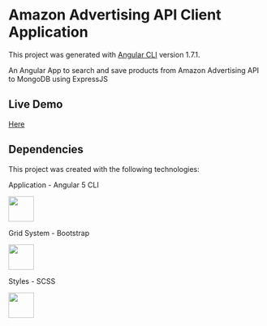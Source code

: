 # Amazon Advertising API Client Application

This project was generated with [Angular CLI](https://github.com/angular/angular-cli) version 1.7.1.

An Angular App to search and save products from Amazon Advertising API to MongoDB using ExpressJS

## Live Demo
<a target="_blank" href="http://tomerdbz.co.il/Shop">
  Here
</a>

## Dependencies
This project was created with the following technologies:

Application - Angular 5 CLI

<img src="https://angular.io/assets/images/logos/angular/angular.png" width="50" height="50">

Grid System - Bootstrap

<img src="https://getbootstrap.com/assets/img/bootstrap-stack.png" width="50" height="50">


Styles - SCSS 

<img src="http://sass-lang.com/assets/img/styleguide/color-1c4aab2b.png" width="50" height="50">

